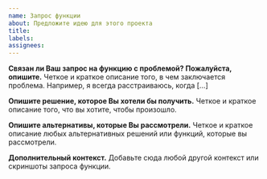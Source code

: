 ```yaml
---
name: Запрос функции
about: Предложите идею для этого проекта
title:
labels:
assignees:
---
```


**Связан ли Ваш запрос на функцию с проблемой? Пожалуйста, опишите.** Четкое и краткое описание того, в чем заключается проблема. Например, я всегда расстраиваюсь, когда [...]

**Опишите решение, которое Вы хотели бы получить.** Четкое и краткое описание того, что вы хотите, чтобы произошло.

**Опишите альтернативы, которые Вы рассмотрели.** Четкое и краткое описание любых альтернативных решений или функций, которые вы рассмотрели.

**Дополнительный контекст.** Добавьте сюда любой другой контекст или скриншоты запроса функции.
